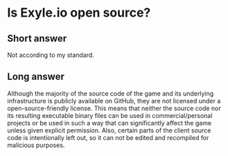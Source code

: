 # Is Exyle.io open source?

## Short answer

Not according to my standard.

## Long answer

Although the majority of the source code of the game and its
underlying infrastructure is publicly available on GitHub, they are not
licensed under a open-source-friendly license. This means that neither the
source code nor its resulting executable binary files can be used in
commercial/personal projects or be used in such a way that can significantly
affect the game unless given explicit permission. Also, certain parts of the
client source code is intentionally left out, so it can not be edited and
recompiled for malicious purposes.
